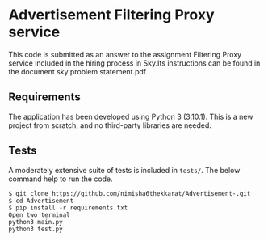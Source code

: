 # Advertisement Filtering Proxy service

This code is submitted as an answer to the assignment Filtering Proxy service included in the hiring process in Sky.Its instructions can be found in the document sky problem statement.pdf .

## Requirements

The application has been developed using Python 3 (3.10.1). This is a new project from scratch, and no third-party libraries are needed.

## Tests

A moderately extensive suite of tests is included in `tests/`. 
The below command help to run the code.
 ````
$ git clone https://github.com/nimisha6thekkarat/Advertisement-.git
$ cd Advertisement-
$ pip install -r requirements.txt
Open two terminal
python3 main.py
python3 test.py
